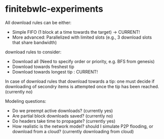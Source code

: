 # finitebwlc-experiments

All download rules can be either:

- Simple FIFO (1 block at a time towards the target) -> CURRENT!
- More advanced: Parallelized with limited slots (e.g., 3 download slots that share bandwidth)

download rules to consider:

- Download all (Need to specify order or priority, e.g. BFS from genesis)
- Download towards freshest tip
- Download towards longest tip : CURRENT!

In case of download rules that download towards a tip: one must decide if downloading of secondry items is attempted once the tip has been reached. (currently no)

Modeling questions:

- Do we preempt active downloads? (currently yes)
- Are partial block downloads saved? (currently no)
- Do headers take time to propagate? (currently yes)
- How realistic is the network model? should I simulate P2P flooding, or download from a cloud? (currently downloading from cloud)